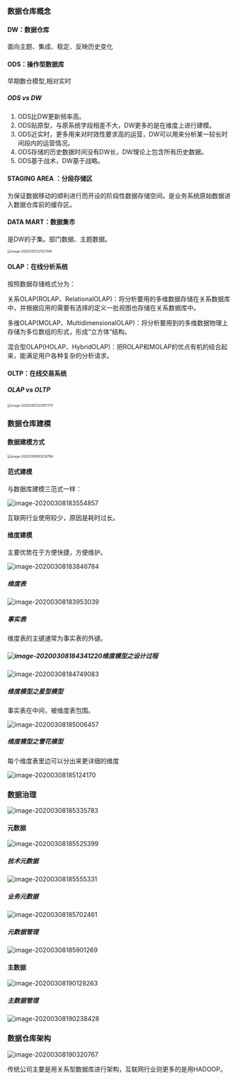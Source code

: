 ### 数据仓库概念

#### DW：数据仓库

面向主题、集成、稳定、反映历史变化

#### ODS：操作型数据库

早期数仓模型,相对实时

##### ODS vs DW

1. ODS比DW更新频率高。
2. ODS贴原型，与原系统字段相差不大，DW更多的是在维度上进行建模。
3. ODS近实时，更多用来对时效性要求高的运营，DW可以用来分析某一较长时间段内的运营情况。
4. ODS存储的历史数据时间没有DW长，DW理论上包含所有历史数据。
5. ODS基于战术，DW基于战略。

#### STAGING AREA ：分段存储区

为保证数据移动的顺利进行而开设的阶段性数据存储空间。是业务系统原始数据进入数据仓库前的缓存区。

#### DATA MART：数据集市

是DW的子集。部门数据、主题数据。

<img src="image/image-20200307221021149.png" alt="image-20200307221021149" style="zoom: 50%;" />

#### OLAP：在线分析系统

按照数据存储格式分为：

关系OLAP(ROLAP、RelationalOLAP)：将分析要用的多维数据存储在关系数据库中，并根据应用的需要有选择的定义一批视图也存储在关系数据库中。

多维OLAP(MOLAP、MultidimensionalOLAP)：将分析要用到的多维数据物理上存储为多位数组的形式，形成“立方体”结构。

混合型OLAP(HOLAP、HybridOLAP)：把ROLAP和MOLAP的优点有机的结合起来，能满足用户各种复杂的分析请求。

#### OLTP：在线交易系统

##### OLAP vs OLTP

<img src="image/image-20200307222557775.png" alt="image-20200307222557775" style="zoom:50%;" />

### 数据仓库建模

#### 数据建模方式

<img src="image/image-20200308183238794.png" alt="image-20200308183238794" style="zoom:50%;" />

#### 范式建模

与数据库建模三范式一样：

![image-20200308183554857](image/image-20200308183554857.png)

互联网行业使用较少，原因是耗时过长。

#### 维度建模

主要优势在于方便快捷，方便维护。

![image-20200308183846784](image/image-20200308183846784.png)

##### 维度表

![image-20200308183953039](image/image-20200308183953039.png)

##### 事实表

维度表的主键通常为事实表的外键。

##### ![image-20200308184341220](image/image-20200308184341220.png)维度模型之设计过程

![image-20200308184749083](image/image-20200308184749083.png)

##### 维度模型之星型模型

事实表在中间，被维度表包围。

![image-20200308185006457](image/image-20200308185006457.png)

##### 维度模型之雪花模型

每个维度表里边可以分出来更详细的维度

![image-20200308185124170](image/image-20200308185124170.png)

### 数据治理

![image-20200308185335783](image/image-20200308185335783.png)

#### 元数据

![image-20200308185525399](image/image-20200308185525399.png)

##### 技术元数据

![image-20200308185555331](image/image-20200308185555331.png)

##### 业务元数据

![image-20200308185702461](image/image-20200308185702461.png)

##### 元数据管理

![image-20200308185901269](image/image-20200308185901269.png)

#### 主数据

![image-20200308190128263](image/image-20200308190128263.png)



##### 主数据管理

![image-20200308190238428](image/image-20200308190238428.png)

### 数据仓库架构

![image-20200308190320767](image/image-20200308190320767.png)

传统公司主要是用关系型数据库进行架构，互联网行业则更多的是用HADOOP。